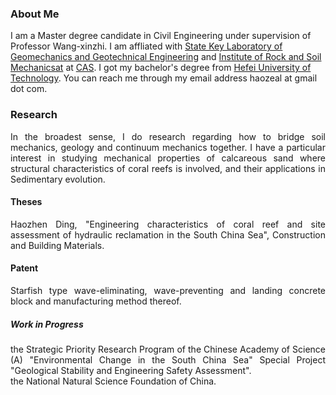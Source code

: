 ### About Me
<p style="text-align:justify; text-justify:inter-ideograph;">
         
I am a Master degree candidate in Civil Engineering under supervision of Professor Wang-xinzhi. I am affliated with [State Key Laboratory of Geomechanics and Geotechnical Engineering](http://www.sklgme.org/) and [Institute of Rock and Soil Mechanicsat](http://www.whrsm.ac.cn/) at [CAS](http://www.cas.ac.cn/). I got my bachelor's degree from [Hefei University of Technology](https://www.hfut.edu.cn/). You can reach me through my email address haozeal at gmail dot com.
</p>

### Research

<p style="text-align:justify; text-justify:inter-ideograph;">
          In the broadest sense, I do research regarding how to bridge soil mechanics, geology and continuum mechanics together. I have a particular interest in studying mechanical properties of calcareous sand where structural characteristics of coral reefs is involved, and their applications in Sedimentary evolution.
</p>

#### Theses

<p style="text-align:justify; text-justify:inter-ideograph;">
          Haozhen Ding, "Engineering characteristics of coral reef and site assessment of hydraulic reclamation in the South China Sea", Construction and Building Materials.
</p>

#### Patent

<p style="text-align:justify; text-justify:inter-ideograph;">
          Starfish type wave-eliminating, wave-preventing and landing concrete block and manufacturing method thereof.
</p>
          
##### Work in Progress

<p style="text-align:justify; text-justify:inter-ideograph;">
the Strategic Priority Research Program of the Chinese Academy of Science (A) "Environmental Change in the South China Sea" Special Project "Geological Stability and Engineering Safety Assessment".<br>the National Natural Science Foundation of China.
</p>


